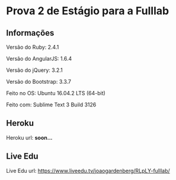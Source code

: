 # Prova 2 de Estágio para a Fulllab

## Informações

Versão do Ruby: 2.4.1

Versão do AngularJS: 1.6.4

Versão do jQuery: 3.2.1

Versão do Bootstrap: 3.3.7

Feito no OS: Ubuntu 16.04.2 LTS (64-bit)

Feito com: Sublime Text 3 Build 3126

## Heroku

Heroku url: **soon...**

## Live Edu

Live Edu url: https://www.liveedu.tv/joaogardenberg/RLpLY-fulllab/